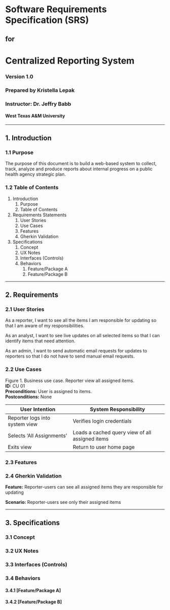 # Software Requirements Specification (SRS) 
## for 
# Centralized Reporting System 
### Version 1.0
### Prepared by Kristella Lepak
### Instructor: Dr. Jeffry Babb
#### West Texas A&M University
---
## 1. Introduction
### 1.1 Purpose
The purpose of this document is to build a web-based system to collect, track, analyze and produce reports about internal progress on a public health agency strategic plan.
### 1.2 Table of Contents
1. Introduction
   1. Purpose
   2. Table of Contents
2. Requirements Statements
   1. User Stories
   2. Use Cases
   3. Features
   4. Gherkin Validation
3. Specifications
   1. Concept
   2. UX Notes
   3. Interfaces (Controls)
   4. Behaviors
      1. Feature/Package A
      2. Feature/Package B
---
## 2. Requirements
### 2.1 User Stories
As a reporter, I want to see all the items I am responsible for updating so that I am aware of my responsibilities.

As an analyst, I want to see live updates on all selected items so that I can identify items that need attention.

As an admin, I want to send automatic email requests for updates to reporters so that I do not have to send manual email requests.

### 2.2 Use Cases
Figure 1. Business use case. Reporter view all assigned items.  
**ID:** CU 01  
**Preconditions:** User is assigned to items.  
**Postconditions:** None  

| User Intention | System Responsibility |
| --- | --- |
| Reporter logs into system view | Verifies login credentials |
| Selects ‘All Assignments’ | Loads a cached query view of all assigned items |
| Exits view | Return to user home page | 
### 2.3 Features
### 2.4 Gherkin Validation
**Feature:** Reporter-users can see all assigned items they are responsible for updating

**Scenario:** Reporter-users see only their assigned items

---
## 3. Specifications
### 3.1 Concept
### 3.2 UX Notes
### 3.3 Interfaces (Controls)
### 3.4 Behaviors
#### 3.4.1 [Feature/Package A]
#### 3.4.2 [Feature/Package B]
